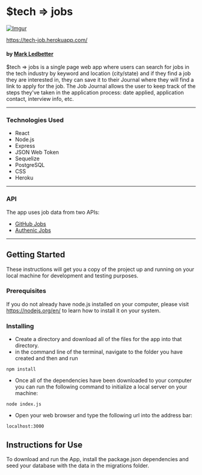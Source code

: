 # $tech => jobs   

[![Imgur](https://i.imgur.com/4W7MMdJl.png)](https://tech-job.herokuapp.com/)

https://tech-job.herokuapp.com/

#### by [Mark Ledbetter](http://markledbetterdesigns.com/)

$tech => jobs is a single page web app where users can search for jobs in the tech industry by keyword and location (city/state) and if they find a job they are interested in, they can save it to their Journal where they will find a link to apply for the job. The Job Journal allows the user to keep track of the steps they've taken in the application process: date applied, application contact, interview info, etc.
___
### Technologies Used  

 * React  
 * Node.js  
 * Express  
 * JSON Web Token  
 * Sequelize  
 * PostgreSQL  
 * CSS  
 * Heroku  
___
### API  
The app uses job data from two APIs:
 * [GitHub Jobs](https://jobs.github.com/api)
 * [Authenic Jobs](https://authenticjobs.com/api)
___
## Getting Started
These instructions will get you a copy of the project up and running on your local machine for development and testing purposes.

### Prerequisites
If you do not already have node.js installed on your computer, please visit https://nodejs.org/en/ to learn how to install it on your system.  

### Installing
 * Create a directory and download all of the files for the app into that directory.  
 * in the command line of the terminal, navigate to the folder you have created and then  and run   
```
npm install
```
 * Once all of the dependencies have been downloaded to your computer you can run the following command to initialize a local server on your machine:  
```
node index.js
```
 * Open your web browser and type the following url into the address bar:
 ```
 localhost:3000
 ```

## Instructions for Use  
To download and run the App, install the package.json dependencies and seed your database with the data in the migrations folder.  

